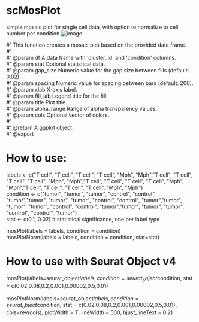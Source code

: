 # scMosPlot
simple mosaic plot for single cell data, with option to normalize to cell number per condition
![image](https://github.com/user-attachments/assets/8d8d785f-9289-4b10-8bc2-292221beb0fc)


#' This function creates a mosaic plot based on the provided data frame. <br>
#'<br>
#' @param df A data frame with 'cluster_id' and 'condition' columns.<br>
#' @param stat Optional statistical data.<br>
#' @param gap_size Numeric value for the gap size between fills (default: 0.02).<br>
#' @param spacing Numeric value for spacing between bars (default: 200).<br>
#' @param xlab X-axis label.<br>
#' @param fill_lab Legend title for the fill.<br>
#' @param title Plot title.<br>
#' @param alpha_range Range of alpha transparency values.<br>
#' @param cols Optional vector of colors.<br>
#'<br>
#' @return A ggplot object.<br>
#' @export<br>


# How to use:
labels <- c("T cell", "T cell", "T cell", "T cell", "Mph", "Mph","T cell", "T cell", "T cell", "T cell", "Mph", "Mph","T cell", "T cell", "T cell", "T cell", "Mph", "Mph","T cell", "T cell", "T cell", "T cell", "Mph", "Mph")<br>
condition <- c("tumor", "tumor", "tumor", "control", "control", "tumor","tumor", "tumor", "tumor", "control", "control", "tumor","tumor", "tumor", "tumor", "control", "control", "tumor","tumor", "tumor", "tumor", "control", "control", "tumor")<br>
stat <- c(0.1, 0.02)  # statistical significance, one per label type<br>

mosPlot(labels = labels, condition = condition)<br>
mosPlotNorm(labels = labels, condition = condition, stat=stat)<br>


# How to use with Seurat Object v4
mosPlot(labels=seurat_object$labels, condition=seurat_object$condition, stat = c(0.02,0.08,0.2,0.001,0.00002,0.5,0.01)<br>
<br>
mosPlotNorm(labels=seurat_object$labels, condition=seurat_object$condition, stat = c(0.02,0.08,0.2,0.001,0.00002,0.5,0.01), cols=rev(cols), plotWidth = T, lineWidth = 500, hjust_lineText = 0.2)<br>
